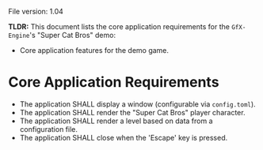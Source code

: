 File version: 1.04

**TLDR:**
This document lists the core application requirements for the `GfX-Engine`'s "Super Cat Bros" demo:
* Core application features for the demo game.

# Core Application Requirements

- The application SHALL display a window (configurable via `config.toml`).
- The application SHALL render the "Super Cat Bros" player character.
- The application SHALL render a level based on data from a configuration file.
- The application SHALL close when the 'Escape' key is pressed.